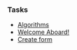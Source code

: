 ### Tasks
* [Algorithms](https://www.coursera.org/course/algs4partI)
* [Welcome Aboard!](https://github.com/rolling-scopes-school/tasks/blob/master/tasks/welcome-aboard.md)
* [Create form](https://github.com/rolling-scopes-school/tasks/blob/master/tasks/create_form.md)
